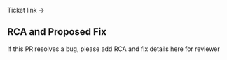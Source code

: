 Ticket link ->

## RCA and Proposed Fix
If this PR resolves a bug, please add RCA and fix details here for reviewer
